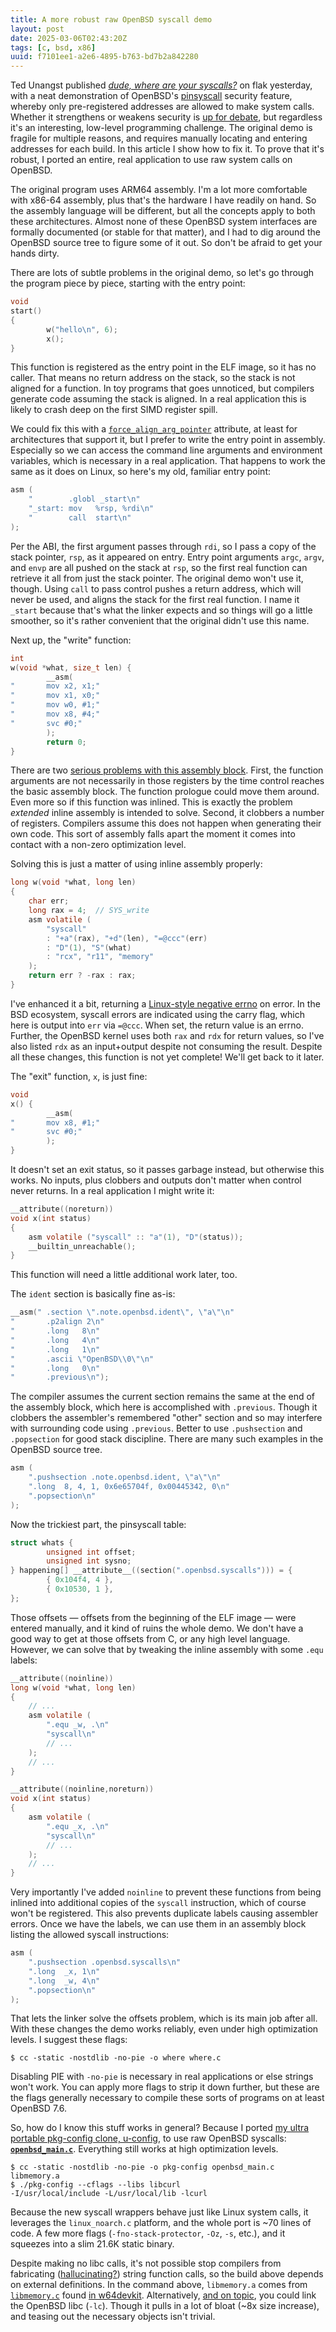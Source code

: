 ```yaml
---
title: A more robust raw OpenBSD syscall demo
layout: post
date: 2025-03-06T02:43:20Z
tags: [c, bsd, x86]
uuid: f7101ee1-a2e6-4895-b763-bd7b2a842280
---
```


Ted Unangst published [*dude, where are your syscalls?*][orig] on flak
yesterday, with a neat demonstration of OpenBSD's [pinsyscall][und]
security feature, whereby only pre-registered addresses are allowed to
make system calls. Whether it strengthens or weakens security is [up for
debate][crit], but regardless it's an interesting, low-level programming
challenge. The original demo is fragile for multiple reasons, and requires
manually locating and entering addresses for each build. In this article I
show how to fix it. To prove that it's robust, I ported an entire, real
application to use raw system calls on OpenBSD.

The original program uses ARM64 assembly. I'm a lot more comfortable with
x86-64 assembly, plus that's the hardware I have readily on hand. So the
assembly language will be different, but all the concepts apply to both
these architectures. Almost none of these OpenBSD system interfaces are
formally documented (or stable for that matter), and I had to dig around
the OpenBSD source tree to figure some of it out. So don't be afraid to
get your hands dirty.

There are lots of subtle problems in the original demo, so let's go
through the program piece by piece, starting with the entry point:

```c
void
start()
{
        w("hello\n", 6);
        x();
}
```

This function is registered as the entry point in the ELF image, so it has
no caller. That means no return address on the stack, so the stack is not
aligned for a function. In toy programs that goes unnoticed, but compilers
generate code assuming the stack is aligned. In a real application this is
likely to crash deep on the first SIMD register spill.

We could fix this with a [`force_align_arg_pointer`][align] attribute, at
least for architectures that support it, but I prefer to write the entry
point in assembly. Especially so we can access the command line arguments
and environment variables, which is necessary in a real application. That
happens to work the same as it does on Linux, so here's my old, familiar
entry point:

```c
asm (
    "        .globl _start\n"
    "_start: mov   %rsp, %rdi\n"
    "        call  start\n"
);
```

Per the ABI, the first argument passes through `rdi`, so I pass a copy of
the stack pointer, `rsp`, as it appeared on entry. Entry point arguments
`argc`, `argv`, and `envp` are all pushed on the stack at `rsp`, so the
first real function can retrieve it all from just the stack pointer. The
original demo won't use it, though. Using `call` to pass control pushes a
return address, which will never be used, and aligns the stack for the
first real function. I name it `_start` because that's what the linker
expects and so things will go a little smoother, so it's rather convenient
that the original didn't use this name.

Next up, the "write" function:

```c
int
w(void *what, size_t len) {
        __asm(
"       mov x2, x1;"
"       mov x1, x0;"
"       mov w0, #1;"
"       mov x8, #4;"
"       svc #0;"
        );
        return 0;
}
```

There are two [serious problems with this assembly block][asm]. First, the
function arguments are not necessarily in those registers by the time
control reaches the basic assembly block. The function prologue could move
them around. Even more so if this function was inlined. This is exactly
the problem *extended* inline assembly is intended to solve. Second, it
clobbers a number of registers. Compilers assume this does not happen when
generating their own code. This sort of assembly falls apart the moment it
comes into contact with a non-zero optimization level.

Solving this is just a matter of using inline assembly properly:

```c
long w(void *what, long len)
{
    char err;
    long rax = 4;  // SYS_write
    asm volatile (
        "syscall"
        : "+a"(rax), "+d"(len), "=@ccc"(err)
        : "D"(1), "S"(what)
        : "rcx", "r11", "memory"
    );
    return err ? -rax : rax;
}
```

I've enhanced it a bit, returning a [Linux-style negative errno][linux] on
error. In the BSD ecosystem, syscall errors are indicated using the carry
flag, which here is output into `err` via `=@ccc`. When set, the return
value is an errno. Further, the OpenBSD kernel uses both `rax` and `rdx`
for return values, so I've also listed `rdx` as an input+output despite
not consuming the result. Despite all these changes, this function is not
yet complete! We'll get back to it later.

The "exit" function, `x`, is just fine:

```c
void
x() {
        __asm(
"       mov x8, #1;"
"       svc #0;"
        );
}
```

It doesn't set an exit status, so it passes garbage instead, but otherwise
this works. No inputs, plus clobbers and outputs don't matter when control
never returns. In a real application I might write it:

```c
__attribute((noreturn))
void x(int status)
{
    asm volatile ("syscall" :: "a"(1), "D"(status));
    __builtin_unreachable();
}
```

This function will need a little additional work later, too.

The `ident` section is basically fine as-is:

```c
__asm(" .section \".note.openbsd.ident\", \"a\"\n"
"       .p2align 2\n"
"       .long   8\n"
"       .long   4\n"
"       .long   1\n"
"       .ascii \"OpenBSD\\0\"\n"
"       .long   0\n"
"       .previous\n");
```

The compiler assumes the current section remains the same at the end of
the assembly block, which here is accomplished with `.previous`. Though it
clobbers the assembler's remembered "other" section and so may interfere
with surrounding code using `.previous`. Better to use `.pushsection` and
`.popsection` for good stack discipline. There are many such examples in
the OpenBSD source tree.

```c
asm (
    ".pushsection .note.openbsd.ident, \"a\"\n"
    ".long  8, 4, 1, 0x6e65704f, 0x00445342, 0\n"
    ".popsection\n"
);
```

Now the trickiest part, the pinsyscall table:

```c
struct whats {
        unsigned int offset;
        unsigned int sysno;
} happening[] __attribute__((section(".openbsd.syscalls"))) = {
        { 0x104f4, 4 },
        { 0x10530, 1 },
};
```

Those offsets — offsets from the beginning of the ELF image — were entered
manually, and it kind of ruins the whole demo. We don't have a good way to
get at those offsets from C, or any high level language. However, we can
solve that by tweaking the inline assembly with some `.equ` labels:

```c
__attribute((noinline))
long w(void *what, long len)
{
    // ...
    asm volatile (
        ".equ _w, .\n"
        "syscall\n"
        // ...
    );
    // ...
}

__attribute((noinline,noreturn))
void x(int status)
{
    asm volatile (
        ".equ _x, .\n"
        "syscall\n"
        // ...
    );
    // ...
}
```

Very importantly I've added `noinline` to prevent these functions from
being inlined into additional copies of the `syscall` instruction, which
of course won't be registered. This also prevents duplicate labels causing
assembler errors. Once we have the labels, we can use them in an assembly
block listing the allowed syscall instructions:

```c
asm (
    ".pushsection .openbsd.syscalls\n"
    ".long  _x, 1\n"
    ".long  _w, 4\n"
    ".popsection\n"
);
```

That lets the linker solve the offsets problem, which is its main job
after all. With these changes the demo works reliably, even under high
optimization levels. I suggest these flags:

    $ cc -static -nostdlib -no-pie -o where where.c

Disabling PIE with `-no-pie` is necessary in real applications or else
strings won't work. You can apply more flags to strip it down further, but
these are the flags generally necessary to compile these sorts of programs
on at least OpenBSD 7.6.

So, how do I know this stuff works in general? Because I ported [my ultra
portable pkg-config clone, u-config][pkg], to use raw OpenBSD syscalls:
**[`openbsd_main.c`][src]**. Everything still works at high optimization
levels.

    $ cc -static -nostdlib -no-pie -o pkg-config openbsd_main.c libmemory.a
    $ ./pkg-config --cflags --libs libcurl
    -I/usr/local/include -L/usr/local/lib -lcurl

Because the new syscall wrappers behave just like Linux system calls, it
leverages the `linux_noarch.c` platform, and the whole port is ~70 lines
of code. A few more flags (`-fno-stack-protector`, `-Oz`, `-s`, etc.), and
it squeezes into a slim 21.6K static binary.

Despite making no libc calls, it's not possible stop compilers from
fabricating ([hallucinating?][llm]) string function calls, so the build
above depends on external definitions. In the command above, `libmemory.a`
comes from [`libmemory.c`][mem] found [in w64devkit][w64]. Alternatively,
[and on topic][libc], you could link the OpenBSD libc (`-lc`). Though it
pulls in a lot of bloat (~8x size increase), and teasing out the necessary
objects isn't trivial.


[align]: https://gcc.gnu.org/onlinedocs/gcc/x86-Function-Attributes.html#index-force_005falign_005farg_005fpointer-function-attribute_002c-x86
[asm]: /blog/2024/12/20/
[crit]: https://isopenbsdsecu.re/mitigations/pinsyscall/
[libc]: https://flak.tedunangst.com/post/you-dont-link-all-of-libc
[linux]: /blog/2016/09/23/
[llm]: /blog/2024/11/10/
[mem]: https://github.com/skeeto/w64devkit/blob/master/src/libmemory.c
[orig]: https://flak.tedunangst.com/post/dude-where-are-your-syscalls
[pkg]: /blog/2023/01/18/
[src]: https://github.com/skeeto/u-config/blob/openbsd/openbsd_main.c
[und]: https://undeadly.org/cgi?action=article;sid=20230222064027
[w64]: /blog/2024/02/05/
